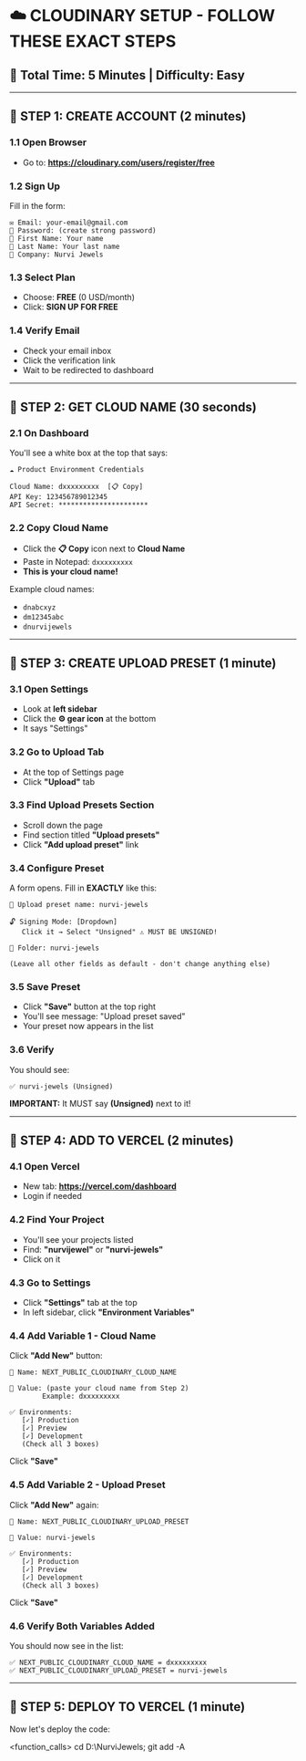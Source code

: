 # ☁️ CLOUDINARY SETUP - FOLLOW THESE EXACT STEPS

## 🎯 Total Time: 5 Minutes | Difficulty: Easy

---

## 📍 **STEP 1: CREATE ACCOUNT** (2 minutes)

### **1.1 Open Browser**
- Go to: **https://cloudinary.com/users/register/free**

### **1.2 Sign Up**
Fill in the form:
```
✉️ Email: your-email@gmail.com
🔑 Password: (create strong password)
👤 First Name: Your name
👤 Last Name: Your last name
🏢 Company: Nurvi Jewels
```

### **1.3 Select Plan**
- Choose: **FREE** (0 USD/month)
- Click: **SIGN UP FOR FREE**

### **1.4 Verify Email**
- Check your email inbox
- Click the verification link
- Wait to be redirected to dashboard

---

## 📍 **STEP 2: GET CLOUD NAME** (30 seconds)

### **2.1 On Dashboard**
You'll see a white box at the top that says:

```
☁️ Product Environment Credentials

Cloud Name: dxxxxxxxxx  [📋 Copy]
API Key: 123456789012345
API Secret: **********************
```

### **2.2 Copy Cloud Name**
- Click the **📋 Copy** icon next to **Cloud Name**
- Paste in Notepad: `dxxxxxxxxx`
- **This is your cloud name!**

Example cloud names:
- `dnabcxyz`
- `dm12345abc`
- `dnurvijewels`

---

## 📍 **STEP 3: CREATE UPLOAD PRESET** (1 minute)

### **3.1 Open Settings**
- Look at **left sidebar**
- Click the **⚙️ gear icon** at the bottom
- It says "Settings"

### **3.2 Go to Upload Tab**
- At the top of Settings page
- Click **"Upload"** tab

### **3.3 Find Upload Presets Section**
- Scroll down the page
- Find section titled **"Upload presets"**
- Click **"Add upload preset"** link

### **3.4 Configure Preset**
A form opens. Fill in **EXACTLY** like this:

```
📝 Upload preset name: nurvi-jewels

🔓 Signing Mode: [Dropdown]
   Click it → Select "Unsigned" ⚠️ MUST BE UNSIGNED!

📁 Folder: nurvi-jewels

(Leave all other fields as default - don't change anything else)
```

### **3.5 Save Preset**
- Click **"Save"** button at the top right
- You'll see message: "Upload preset saved"
- Your preset now appears in the list

### **3.6 Verify**
You should see:
```
✅ nurvi-jewels (Unsigned)
```

**IMPORTANT:** It MUST say **(Unsigned)** next to it!

---

## 📍 **STEP 4: ADD TO VERCEL** (2 minutes)

### **4.1 Open Vercel**
- New tab: **https://vercel.com/dashboard**
- Login if needed

### **4.2 Find Your Project**
- You'll see your projects listed
- Find: **"nurvijewel"** or **"nurvi-jewels"**
- Click on it

### **4.3 Go to Settings**
- Click **"Settings"** tab at the top
- In left sidebar, click **"Environment Variables"**

### **4.4 Add Variable 1 - Cloud Name**

Click **"Add New"** button:

```
📝 Name: NEXT_PUBLIC_CLOUDINARY_CLOUD_NAME

📝 Value: (paste your cloud name from Step 2)
        Example: dxxxxxxxxx

✅ Environments:
   [✓] Production
   [✓] Preview
   [✓] Development
   (Check all 3 boxes)
```

Click **"Save"**

### **4.5 Add Variable 2 - Upload Preset**

Click **"Add New"** again:

```
📝 Name: NEXT_PUBLIC_CLOUDINARY_UPLOAD_PRESET

📝 Value: nurvi-jewels

✅ Environments:
   [✓] Production
   [✓] Preview  
   [✓] Development
   (Check all 3 boxes)
```

Click **"Save"**

### **4.6 Verify Both Variables Added**

You should now see in the list:
```
✅ NEXT_PUBLIC_CLOUDINARY_CLOUD_NAME = dxxxxxxxxx
✅ NEXT_PUBLIC_CLOUDINARY_UPLOAD_PRESET = nurvi-jewels
```

---

## 📍 **STEP 5: DEPLOY TO VERCEL** (1 minute)

Now let's deploy the code:

<function_calls>
<invoke name="run_terminal_cmd">
<parameter name="command">cd D:\NurviJewels; git add -A
